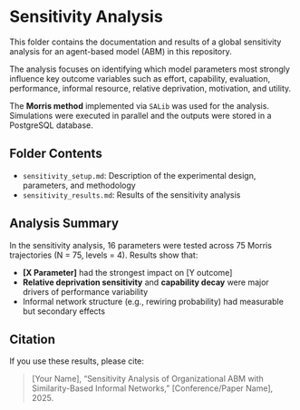 # Sensitivity Analysis

This folder contains the documentation and results of a global sensitivity analysis for an agent-based model (ABM) in this repository.

The analysis focuses on identifying which model parameters most strongly influence key outcome variables such as effort, capability, evaluation, performance, informal resource, relative deprivation, motivation, and utility.

The **Morris method** implemented via `SALib` was used for the analysis. Simulations were executed in parallel and the outputs were stored in a PostgreSQL database.

## Folder Contents

- `sensitivity_setup.md`: Description of the experimental design, parameters, and methodology
- `sensitivity_results.md`: Results of the sensitivity analysis

## Analysis Summary

In the sensitivity analysis, 16 parameters were tested across 75 Morris trajectories (N = 75, levels = 4). Results show that:

- **[X Parameter]** had the strongest impact on [Y outcome]
- **Relative deprivation sensitivity** and **capability decay** were major drivers of performance variability
- Informal network structure (e.g., rewiring probability) had measurable but secondary effects

## Citation

If you use these results, please cite:

> [Your Name], “Sensitivity Analysis of Organizational ABM with Similarity-Based Informal Networks,” [Conference/Paper Name], 2025.
